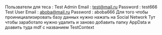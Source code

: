 Пользватели для теса :
Test Admin
Email : test@mail.ru
Password : test666
Test User 
Email : aboba@mail.ru
Password : aboba666
Для того чтобы проинициализировать базу данных нужно нажать на Social Network
Тут чтобы заработало нужно удалить и заново добавить папку AppData и доавить туда mdf с названием TestContext
